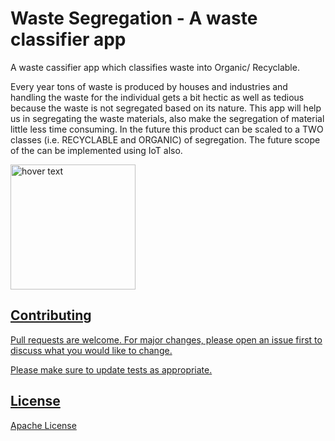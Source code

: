 
# Waste Segregation - A waste classifier app
A waste cassifier app which classifies waste into Organic/ Recyclable.


Every year tons of waste is produced by houses and industries and handling the waste for the individual gets a bit hectic as well as tedious because the waste is not segregated based on its nature. This app will help us in segregating the waste materials, also make the segregation of material little less time consuming. In the future this product can be scaled to a TWO classes (i.e. RECYCLABLE and ORGANIC) of segregation.
The future scope of the can be implemented using IoT also. 




<p align="start">
  <a href="https://play.google.com/store/apps/details?id=com.mohanmohadikar.wastesegregation">
  <img src="https://images.squarespace-cdn.com/content/v1/5c7d3ddb8d9740304876381e/1555187096213-AC46USTOFK2TQQ4HZUQY/ke17ZwdGBToddI8pDm48kIH0_qySXl3-YfrFnf87-3tZw-zPPgdn4jUwVcJE1ZvWQUxwkmyExglNqGp0IvTJZUJFbgE-7XRK3dMEBRBhUpxJc6MhdK26BmO1kxPJWeBBallpt-3-DXECDksCuJy0ie4ASU6dQ7LbCSjUJOYkHpI/playstore.png" width="200" title="hover text">
  
</p>


## Contributing
Pull requests are welcome. For major changes, please open an issue first to discuss what you would like to change.

Please make sure to update tests as appropriate.

## License
[Apache License](http://www.apache.org/licenses/)
